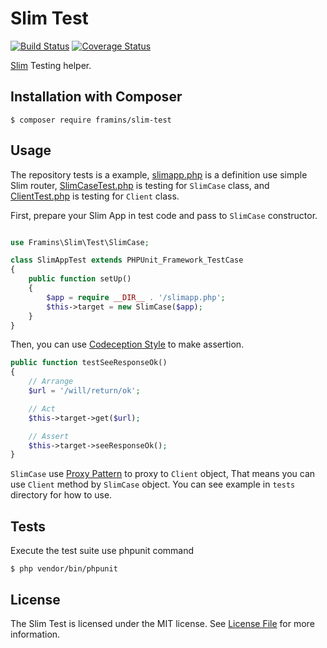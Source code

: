 # Slim Test

[![Build Status](https://travis-ci.org/Framins/slim-test.svg?branch=master)](https://travis-ci.org/Framins/slim-test)
[![Coverage Status](https://coveralls.io/repos/github/Framins/slim-test/badge.svg?branch=master)](https://coveralls.io/github/Framins/slim-test?branch=master)

[Slim][] Testing helper.

## Installation with Composer

    $ composer require framins/slim-test

## Usage

The repository tests is a example, [slimapp.php](/tests/slimapp.php) is a definition use simple Slim router, [SlimCaseTest.php](/tests/SlimCaseTest.php) is testing for `SlimCase` class, and [ClientTest.php](/tests/ClientTest.php) is testing for `Client` class.

First, prepare your Slim App in test code and pass to `SlimCase` constructor.

```php

use Framins\Slim\Test\SlimCase;

class SlimAppTest extends PHPUnit_Framework_TestCase
{
    public function setUp()
    {
        $app = require __DIR__ . '/slimapp.php';
        $this->target = new SlimCase($app);
    }
}
```

Then, you can use [Codeception Style](http://codeception.com/docs/modules/REST) to make assertion.

```php
public function testSeeResponseOk()
{
    // Arrange
    $url = '/will/return/ok';

    // Act
    $this->target->get($url);

    // Assert
    $this->target->seeResponseOk();
}
```

`SlimCase` use [Proxy Pattern](https://en.wikipedia.org/wiki/Proxy_pattern) to proxy to `Client` object, That means you can use `Client` method by `SlimCase` object. You can see example in `tests` directory for how to use.

## Tests

Execute the test suite use phpunit command

    $ php vendor/bin/phpunit

## License

The Slim Test is licensed under the MIT license. See [License File](LICENSE) for more information.

[Slim]: http://www.slimframework.com/
